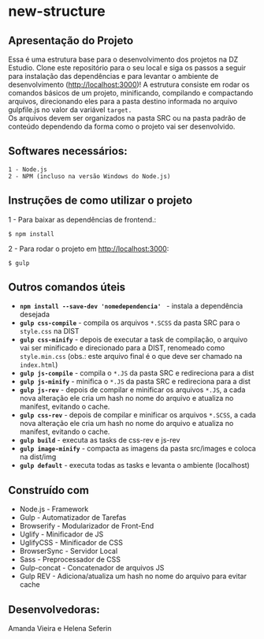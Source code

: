 # new-structure

## Apresentação do Projeto

Essa é uma estrutura base para o desenvolvimento dos projetos na DZ Estudio. Clone este repositório para o seu local e siga os passos a seguir para instalação das dependências e para levantar o ambiente de desenvolvimento ([http://localhost:3000](http://localhost:3000))!
A estrutura consiste em rodar os comandos básicos de um projeto, minificando, compilando e compactando arquivos, direcionando eles para a pasta destino informada no arquivo gulpfile.js no valor da variável ``target.``  
Os arquivos devem ser organizados na pasta SRC ou na pasta padrão de conteúdo dependendo da forma como o projeto vai ser desenvolvido. 

## Softwares necessários:

```
1 - Node.js
2 - NPM (incluso na versão Windows do Node.js)
```

## Instruções de como utilizar o projeto

1 - Para baixar as dependências de frontend.:

```
$ npm install
```

2 - Para rodar o projeto em [http://localhost:3000](http://localhost:3000):

```
$ gulp
```

## Outros comandos úteis 

* **`npm install --save-dev 'nomedependencia' `** - instala a dependência desejada 
* **`gulp css-compile`** - compila os arquivos ``*.SCSS`` da pasta SRC para o ``style.css`` na DIST
* **`gulp css-minify`** - depois de executar a task de compilação, o arquivo vai ser minificado e direcionado para a DIST, renomeado como ``style.min.css`` (obs.: este arquivo final é o que deve ser chamado na ``index.html``)
* **`gulp js-compile`** - compila o ``*.JS`` da pasta SRC e redireciona para a dist
* **`gulp js-minify`** - minifica o ``*.JS`` da pasta SRC e redireciona para a dist
* **`gulp js-rev`** - depois de compilar e minificar os arquivos ``*.JS``, a cada nova alteração ele cria um hash no nome do arquivo e atualiza no manifest, evitando o cache.
* **`gulp css-rev`** - depois de compilar e minificar os arquivos ``*.SCSS``, a cada nova alteração ele cria um hash no nome do arquivo e atualiza no manifest, evitando o cache.
* **`gulp build`** - executa as tasks de css-rev e js-rev  
* **`gulp image-minify`** - compacta as imagens da pasta src/images e coloca na dist/img
* **`gulp default`** - executa todas as tasks e levanta o ambiente (localhost)


## Construído com

* Node.js - Framework
* Gulp - Automatizador de Tarefas
* Browserify - Modularizador de Front-End
* Uglify - Minificador de JS
* UglifyCSS - Minificador de CSS
* BrowserSync - Servidor Local
* Sass - Preprocessador de CSS
* Gulp-concat - Concatenador de arquivos JS
* Gulp REV - Adiciona/atualiza um hash no nome do arquivo para evitar cache

## Desenvolvedoras:

Amanda Vieira e Helena Seferin